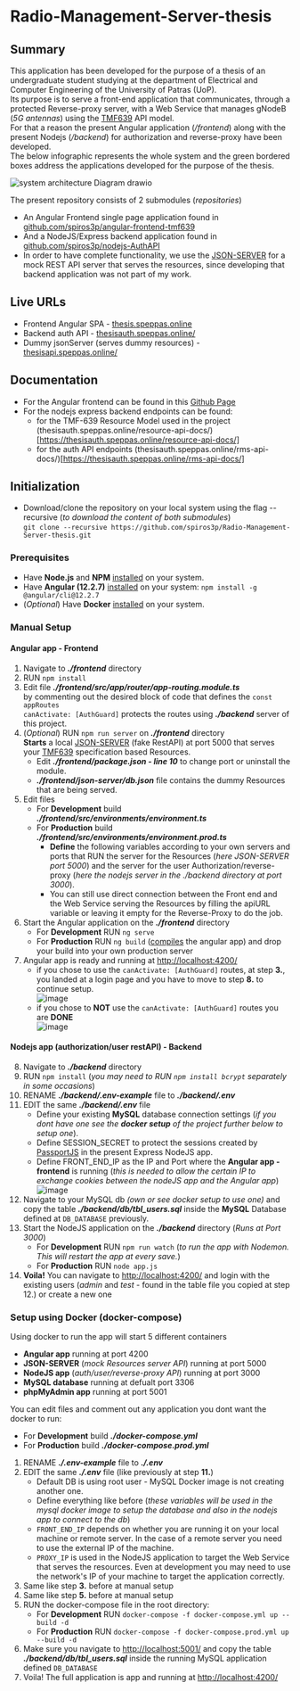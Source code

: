 # Radio-Management-Server-thesis
## Summary
This application has been developed for the purpose of a thesis of an undergraduate student studying at the department of Electrical and Computer Engineering of the University of Patras (UoP).    
Its purpose is to serve a front-end application that communicates, through a protected Reverse-proxy server, with a Web Service that manages gNodeB (*5G antennas*) using the [TMF639](https://www.tmforum.org/resources/specification/tmf639-resource-inventory-management-api-rest-specification-r17-0-1/) API model.      
For that a reason the present Angular application (*/frontend*) along with the present Nodejs (*/backend*) for authorization and reverse-proxy have been developed.     
The below infographic represents the whole system and the green bordered boxes address the applications developed for the purpose of the thesis.
     
![system architecture Diagram drawio](https://user-images.githubusercontent.com/16209859/171467298-41992558-af5c-4bc8-a335-83a8d8d748e2.png)

The present repository consists of 2 submodules (*repositories*)
* An Angular Frontend single page application found in [github.com/spiros3p/angular-frontend-tmf639](https://github.com/spiros3p/angular-frontend-tmf639) 
* And a NodeJS/Express backend application found in [github.com/spiros3p/nodejs-AuthAPI](https://github.com/spiros3p/nodejs-AuthAPI/)
* In order to have complete functionality, we use the [JSON-SERVER](https://github.com/typicode/json-server) for a mock REST API server that serves the resources, since developing that backend application was not part of my work.     

## Live URLs
* Frontend Angular SPA - [thesis.speppas.online](https://thesis.speppas.online/)
* Backend auth API - [thesisauth.speppas.online/](https://thesisauth.speppas.online/)
* Dummy jsonServer (serves dummy resources) - [thesisapi.speppas.online/](https://thesisapi.speppas.online/)

## Documentation
* For the Angular frontend can be found in this [Github Page](https://spiros3p.github.io/Radio-Management-Server-thesis-Angular-Documentation/)
* For the nodejs express backend endpoints can be found:
  - for the TMF-639 Resource Model used in the project (thesisauth.speppas.online/resource-api-docs/)[https://thesisauth.speppas.online/resource-api-docs/]
  - for the auth API endpoints (thesisauth.speppas.online/rms-api-docs/)[https://thesisauth.speppas.online/rms-api-docs/] 
## Initialization
* Download/clone the repository on your local system using the flag --recursive (*to download the content of both submodules*)     
`git clone --recursive https://github.com/spiros3p/Radio-Management-Server-thesis.git`

### Prerequisites
* Have **Node.js** and **NPM** [installed](https://nodejs.org/en/download/) on your system.
* Have **Angular (12.2.7)** [installed](https://angular.io/guide/setup-local) on your system: `npm install -g @angular/cli@12.2.7`
* (*Optional*) Have **Docker** [installed](https://www.docker.com/get-started) on your system.

### Manual Setup
#### Angular app - Frontend
1. Navigate to ***./frontend*** directory
2. RUN `npm install`
3. Edit file ***./frontend/src/app/router/app-routing.module.ts***  
by commenting out the desired block of code that defines the `const appRoutes`     
`canActivate: [AuthGuard]` protects the routes using  ***./backend*** server of this project.
4. (*Optional*) RUN `npm run server` on ***./frontend*** directory     
**Starts** a local [JSON-SERVER](https://github.com/typicode/json-server) (fake RestAPI) at port 5000 that serves your [TMF639](https://www.tmforum.org/resources/specification/tmf639-resource-inventory-management-api-rest-specification-r17-0-1/) specification based Resources.     
   - Edit ***./frontend/package.json - line 10*** to change port or uninstall the module.
   - ***./frontend/json-server/db.json*** file contains the dummy Resources that are being served.
5. Edit files 
   - For **Development** build ***./frontend/src/environments/environment.ts*** 
   - For **Production** build ***./frontend/src/environments/environment.prod.ts***    
     - **Define** the following variables according to your own servers and ports that RUN the server for the Resources (*here JSON-SERVER port 5000*) and the server for the user Authorization/reverse-proxy (*here the nodejs server in the ./backend directory at port 3000*).
     - You can still use direct connection between the Front end and the Web Service serving the Resources by filling the apiURL variable or leaving it empty for the Reverse-Proxy to do the job.
6. Start the Angular application on the ***./frontend*** directory  
   - For **Development** RUN `ng serve` 
   - For **Production** RUN `ng build` ([compiles](https://angular.io/cli/build) the angular app) and drop your build into your own production server
7. Angular app is ready and running at [http://localhost:4200/](http://localhost:4200/)
   - if you chose to use the `canActivate: [AuthGuard]` routes, at step  **3.**, you landed at a login page and you have to move to step **8.** to continue setup.     
![image](https://user-images.githubusercontent.com/16209859/154483016-cf7180bb-2f24-4a16-a5c0-c8dbe3774333.png)
   - if you chose to **NOT** use the `canActivate: [AuthGuard]` routes you are **DONE**     
![image](https://user-images.githubusercontent.com/16209859/154483481-a650e98a-286d-4982-bebd-b65f1756774d.png)
#### Nodejs app (authorization/user restAPI) - Backend 
8. Navigate to ***./backend*** directory
9. RUN `npm install` (*you may need to RUN `npm install bcrypt` separately in some occasions*)
10. RENAME ***./backend/.env-example*** file to ***./backend/.env***
11. EDIT the same ***./backend/.env*** file     
    - Define your existing **MySQL** database connection settings (_if you dont have one see the **docker setup** of the project further below to setup one_).
    - Define SESSION_SECRET to protect the sessions created by [PassportJS](https://www.passportjs.org/) in the present Express NodeJS app.
    - Define FRONT_END_IP as the IP and Port where the **Angular app - frontend** is running (*this is needed to allow the certain IP to exchange cookies between the nodeJS app and the Angular app*)  
    ![image](https://user-images.githubusercontent.com/16209859/157508498-66394a24-0f18-4d6e-8700-5a8199f4273f.png)
12. Navigate to your MySQL db _(own or see docker setup to use one)_ and copy the table ***./backend/db/tbl_users.sql*** inside the **MySQL** Database defined at `DB_DATABASE` previously.     
13. Start the NodeJS application on the ***./backend*** directory (*Runs at Port 3000*) 
    - For **Development** RUN `npm run watch` (*to run the app with Nodemon. This will restart the app at every save.*) 
    - For **Production** RUN `node app.js`
14. **Voila!** You can navigate to [http://localhost:4200/](http://localhost:4200/) and login with the existing users (*admin* and *test* - found in the table file you copied at step 12.) or create a new one
   
### Setup using Docker (docker-compose)
Using docker to run the app will start 5 different containers
* **Angular app** running at port 4200
* **JSON-SERVER** (*mock Resources server API*) running at port 5000
* **NodeJS app** (*auth/user/reverse-proxy API*) running at port 3000
* **MySQL database** running at defualt port 3306
* **phpMyAdmin app** running at port 5001     

You can edit files and comment out any application you dont want the docker to run:
   - For **Development** build ***./docker-compose.yml*** 
   - For **Production** build ***./docker-compose.prod.yml***
  
1. RENAME ***./.env-example*** file to ***./.env***
2. EDIT the same ***./.env*** file (like previously at step **11.**)
   - Default DB is using root user - MySQL Docker image is not creating another one.
   - Define everything like before (*these variables will be used in the mysql docker image to setup the database and also in the nodejs app to connect to the db*)
   - `FRONT_END_IP` depends on whether you are running it on your local machine or remote server. In the case of a remote server you need to use the external IP of the machine.
   - `PROXY_IP` is used in the NodeJS application to target the Web Service that serves the resources. Even at development you may need to use the network's IP of your machine to target the application correctly.
3. Same like step **3.** before at manual setup
4. Same like step **5.** before at manual setup
5. RUN the docker-compose file in the root directory:     
   - For **Development** RUN `docker-compose -f docker-compose.yml up --build -d`
   - For **Production** RUN `docker-compose -f docker-compose.prod.yml up --build -d`
6. Make sure you navigate to [http://localhost:5001/](http://localhost:5001/) and copy the table ***./backend/db/tbl_users.sql*** inside the running MySQL application defined `DB_DATABASE`
7. Voila! The full application is app and running at [http://localhost:4200/](http://localhost:4200/)
